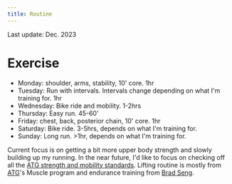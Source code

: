 ```yaml
---
title: Routine
---
```

Last update: Dec. 2023

# Exercise 

- Monday: shoulder, arms, stability, 10' core. 1hr
- Tuesday: Run with intervals. Intervals change depending on what I'm training for. 1hr
- Wednesday: Bike ride and mobility. 1-2hrs
- Thursday: Easy run. 45-60'
- Friday: chest, back, posterior chain, 10' core. 1hr
- Saturday: Bike ride. 3-5hrs, depends on what I'm training for. 
- Sunday: Long run. >1hr, depends on what I'm training for.

Current focus is on getting a bit more upper body strength and slowly building up my running. 
In the near future, I'd like to focus on checking off all the [ATG strength and mobility standards](https://a1athlete.com/atg-standards/). 
Lifting routine is mostly from [ATG](https://www.atgonlinecoaching.com/)'s Muscle program and endurance training from [Brad Seng](https://www.d3multisport.com/our-coaches/brad-seng).
